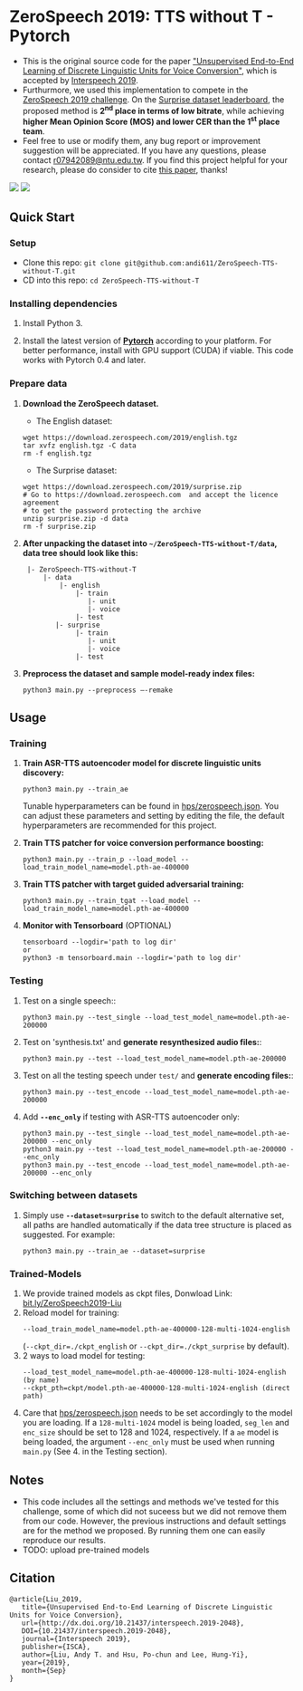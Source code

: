 # ZeroSpeech 2019: TTS without T - Pytorch
* This is the original source code for the paper ["Unsupervised End-to-End Learning of Discrete Linguistic Units for Voice Conversion"](https://arxiv.org/abs/1905.11563), which is accepted by [Interspeech 2019](https://www.interspeech2019.org/).
* Furthurmore, we used this implementation to compete in the [ZeroSpeech 2019 challenge](https://zerospeech.com/2019/). On the [Surprise dataset leaderboard](https://zerospeech.com/2019/results.html), the proposed method is **2<sup>nd</sup> place in terms of low bitrate**, while achieving **higher Mean Opinion Score (MOS) and lower CER than the 1<sup>st</sup> place team**.
* Feel free to use or modify them, any bug report or improvement suggestion will be appreciated. If you have any questions, please contact r07942089@ntu.edu.tw. If you find this project helpful for your research, please do consider to cite [this paper](#Citation), thanks!

<img src="https://github.com/andi611/ZeroSpeech-TTS-without-T/blob/master/result/image/stage1.png">
<img src="https://github.com/andi611/ZeroSpeech-TTS-without-T/blob/master/result/image/stage2.png">

## Quick Start

### Setup
* Clone this repo: `git clone git@github.com:andi611/ZeroSpeech-TTS-without-T.git`
* CD into this repo: `cd ZeroSpeech-TTS-without-T`

### Installing dependencies

1. Install Python 3.

2. Install the latest version of **[Pytorch](https://pytorch.org/get-started/locally/)** according to your platform. For better
	performance, install with GPU support (CUDA) if viable. This code works with Pytorch 0.4 and later.

### Prepare data

1. **Download the ZeroSpeech dataset.**
	- The English dataset:
	```
	wget https://download.zerospeech.com/2019/english.tgz
	tar xvfz english.tgz -C data
	rm -f english.tgz
	```
	- The Surprise dataset:
	```
	wget https://download.zerospeech.com/2019/surprise.zip
	# Go to https://download.zerospeech.com  and accept the licence agreement 
	# to get the password protecting the archive
	unzip surprise.zip -d data
	rm -f surprise.zip
	```

2. **After unpacking the dataset into `~/ZeroSpeech-TTS-without-T/data`, data tree should look like this:**
	```
	 |- ZeroSpeech-TTS-without-T
		 |- data
			 |- english
				 |- train
				 	|- unit
				 	|- voice
				 |- test
			|- surprise
				 |- train
				 	|- unit
				 	|- voice
				 |- test
	```

3. **Preprocess the dataset and sample model-ready index files:**
	```
	python3 main.py --preprocess —-remake
	```

## Usage

### Training

1. **Train ASR-TTS autoencoder model for discrete linguistic units discovery:**
	```
	python3 main.py --train_ae
	```
	Tunable hyperparameters can be found in [hps/zerospeech.json](hps/zerospeech.json). 
	You can adjust these parameters and setting by editing the file, the default hyperparameters are recommended for this project.

2. **Train TTS patcher for voice conversion performance boosting:**
	```
	python3 main.py --train_p --load_model --load_train_model_name=model.pth-ae-400000
	```

3. **Train TTS patcher with target guided adversarial training:**
	```
	python3 main.py --train_tgat --load_model --load_train_model_name=model.pth-ae-400000
	```

4. **Monitor with Tensorboard** (OPTIONAL)
	```
	tensorboard --logdir='path to log dir'
	or
	python3 -m tensorboard.main --logdir='path to log dir'
	```


### Testing
1. Test on a single speech::
	```
	python3 main.py --test_single --load_test_model_name=model.pth-ae-200000
	```

2. Test on 'synthesis.txt' and **generate resynthesized audio files:**:
	```
	python3 main.py --test --load_test_model_name=model.pth-ae-200000
	```

3. Test on all the testing speech under `test/` and **generate encoding files:**:
	```
	python3 main.py --test_encode --load_test_model_name=model.pth-ae-200000
	```

4. Add **`--enc_only`** if testing with ASR-TTS autoencoder only:
	```
	python3 main.py --test_single --load_test_model_name=model.pth-ae-200000 --enc_only
	python3 main.py --test --load_test_model_name=model.pth-ae-200000 --enc_only
	python3 main.py --test_encode --load_test_model_name=model.pth-ae-200000 --enc_only
	```

### Switching between datasets
1. Simply use **`--dataset=surprise`** to switch to the default alternative set, all paths are handled automatically if the data tree structure is placed as suggested.
	For example:
	```
	python3 main.py --train_ae --dataset=surprise
	```

### Trained-Models
1. We provide trained models as ckpt files, Donwload Link: [bit.ly/ZeroSpeech2019-Liu](bit.ly/ZeroSpeech2019-Liu)
2. Reload model for training:
	```
	--load_train_model_name=model.pth-ae-400000-128-multi-1024-english
	```
	(`--ckpt_dir=./ckpt_english` or `--ckpt_dir=./ckpt_surprise` by default).
3. 2 ways to load model for testing:
	```
	--load_test_model_name=model.pth-ae-400000-128-multi-1024-english (by name)
	--ckpt_pth=ckpt/model.pth-ae-400000-128-multi-1024-english (direct path)
	```
4. Care that [hps/zerospeech.json](hps/zerospeech.json) needs to be set accordingly to the model you are loading. If a `128-multi-1024` model is being loaded, `seg_len` and `enc_size` should be set to 128 and 1024, respectively. If a `ae` model is being loaded, the argument `--enc_only` must be used when running `main.py` (See 4. in the Testing section).


## Notes
* This code includes all the settings and methods we've tested for this challenge, some of which did not suceess but we did not remove them from our code. However, the previous instructions and default settings are for the method we proposed. By running them one can easily reproduce our results.
* TODO: upload pre-trained models

## Citation
```
@article{Liu_2019,
   title={Unsupervised End-to-End Learning of Discrete Linguistic Units for Voice Conversion},
   url={http://dx.doi.org/10.21437/interspeech.2019-2048},
   DOI={10.21437/interspeech.2019-2048},
   journal={Interspeech 2019},
   publisher={ISCA},
   author={Liu, Andy T. and Hsu, Po-chun and Lee, Hung-Yi},
   year={2019},
   month={Sep}
}
```

